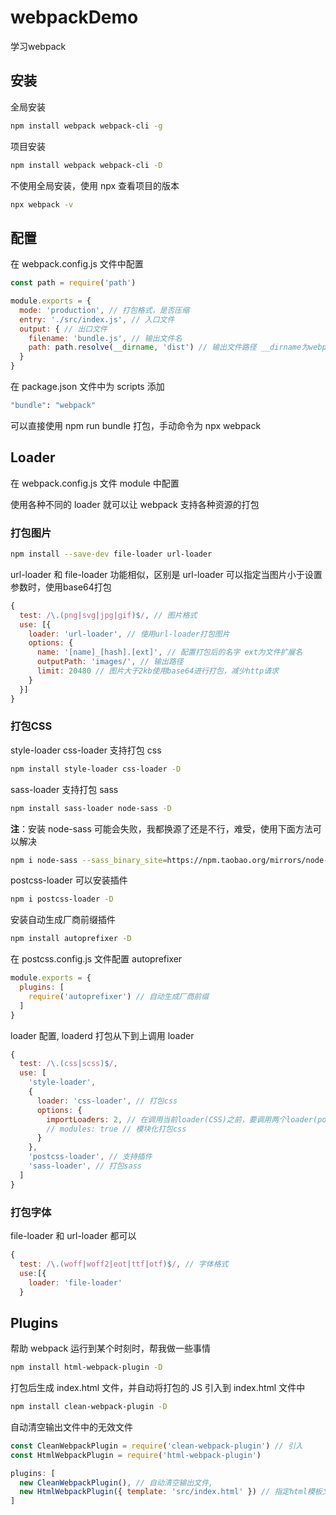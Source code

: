 # webpackDemo
学习webpack

## 安装

全局安装

```bash
npm install webpack webpack-cli -g
```

项目安装

```bash
npm install webpack webpack-cli -D
```

不使用全局安装，使用 npx 查看项目的版本

```bash
npx webpack -v
```



## 配置

在 webpack.config.js 文件中配置

```javascript
const path = require('path')

module.exports = {
  mode: 'production', // 打包格式，是否压缩
  entry: './src/index.js', // 入口文件
  output: { // 出口文件
    filename: 'bundle.js', // 输出文件名
    path: path.resolve(__dirname, 'dist') // 输出文件路径 __dirname为webpack.config当前文件
  }
}
```

在 package.json 文件中为 scripts 添加

```bash
"bundle": "webpack"
```

可以直接使用 npm run bundle 打包，手动命令为 npx webpack



## Loader

在 webpack.config.js 文件 module 中配置

使用各种不同的 loader 就可以让 webpack 支持各种资源的打包

### 打包图片

```bash
npm install --save-dev file-loader url-loader
```

url-loader 和 file-loader 功能相似，区别是 url-loader 可以指定当图片小于设置参数时，使用base64打包

```javascript
{
  test: /\.(png|svg|jpg|gif)$/, // 图片格式
  use: [{
    loader: 'url-loader', // 使用url-loader打包图片
    options: {
      name: '[name]_[hash].[ext]', // 配置打包后的名字 ext为文件扩展名
      outputPath: 'images/', // 输出路径
      limit: 20480 // 图片大于2kb使用base64进行打包，减少http请求
    }
  }]
}
```



### 打包CSS

style-loader css-loader 支持打包 css

```bash
npm install style-loader css-loader -D
```

sass-loader 支持打包 sass

```bash
npm install sass-loader node-sass -D
```

**注**：安装 node-sass 可能会失败，我都换源了还是不行，难受，使用下面方法可以解决

```bash
npm i node-sass --sass_binary_site=https://npm.taobao.org/mirrors/node-sass/ -D
```

postcss-loader 可以安装插件

```bash
npm i postcss-loader -D
```

安装自动生成厂商前缀插件

```bash
npm install autoprefixer -D
```

在 postcss.config.js 文件配置 autoprefixer

```javascript
module.exports = {
  plugins: [
    require('autoprefixer') // 自动生成厂商前缀
  ]
}
```

loader 配置, loaderd 打包从下到上调用 loader

```javascript
{
  test: /\.(css|scss)$/,
  use: [
    'style-loader',
    {
      loader: 'css-loader', // 打包css
      options: {
        importLoaders: 2, // 在调用当前loader(CSS)之前，要调用两个loader(postcss 和 sass)
        // modules: true // 模块化打包css
      }
    },
    'postcss-loader', // 支持插件
    'sass-loader', // 打包sass
  ]
}
```



### 打包字体

file-loader 和 url-loader 都可以

```javascript
{
  test: /\.(woff|woff2|eot|ttf|otf)$/, // 字体格式
  use:[{
    loader: 'file-loader'
  }
```



## Plugins

帮助 webpack 运行到某个时刻时，帮我做一些事情

```bash
npm install html-webpack-plugin -D
```

打包后生成 index.html 文件，并自动将打包的 JS 引入到 index.html 文件中

```bash
npm install clean-webpack-plugin -D
```

自动清空输出文件中的无效文件

```javascript
const CleanWebpackPlugin = require('clean-webpack-plugin') // 引入
const HtmlWebpackPlugin = require('html-webpack-plugin')

plugins: [
  new CleanWebpackPlugin(), // 自动清空输出文件,
  new HtmlWebpackPlugin({ template: 'src/index.html' }) // 指定html模板文件
]
```